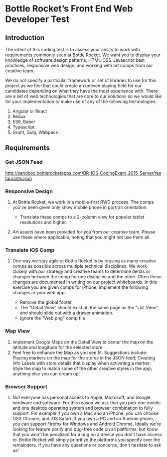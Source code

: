 # Bottle Rocket’s Front End Web Developer Test

## Introduction

The intent of this coding test is to assess your ability to work with requirements commonly seen at Bottle Rocket. We want you to display your knowledge of software design patterns, HTML-CSS-Javascript best practices, responsive web design, and working with art comps from our creative team.

We do not specify a particular framework or set of libraries to use for this project as we feel that could create an uneven playing field for our candidates depending on what they have the most experience with. There are a set of web technologies that are core to our solutions so we would like for your implementation to make use of any of the following technologies:

1. Angular or React
2. Redux
3. ES6, Babel
4. Typescript
5. Grunt, Gulp, Webpack

## Requirements

### Get JSON Feed

<http://sandbox.bottlerocketapps.com/BR_iOS_CodingExam_2015_Server/restaurants.json>

### Responsive Design

1. At Bottle Rocket, we work in a mobile-first RWD process. The comps you've been given only show mobile phone in portrait orientation.

   - Translate these comps to a 2-column view for popular tablet resolutions and higher.

2. Art assets have been provided for you from our creative team. Please use these where applicable, noting that you might not use them all.

### Translate iOS Comp

1. One way we stay agile at Bottle Rocket is by reusing as many creative comps as possible across multiple technical disciplines. We work closely with our strategy and creative teams to determine deltas or changes between the comp for one discipline and the other. Often these changes are documented in writing on our project whiteboards. In this exercise you are given comps for iPhone, implement the following changes in your web app:

   - Remove the global footer
   - The "Detail View" should exist on the same page as the "List View" and should slide out with a drawer animation.
   - Ignore the "Web.png" comp file

### Map View

1. Implement Google Maps on the Detail View to center the map on the latitude and longitude for the selected store
2. Feel free to enhance the Map as you see fit. Suggestions include: Placing markers on the map for the stores in the JSON feed; Creating Info Labels with store details that display when activating a marker; Style the map to match some of the other creative styles in the app; anything else you can dream up!

### Browser Support

1. Not everyone has personal access to Apple, Microsoft, and Google hardware and software. For this reason we ask that you pick one mobile and one desktop operating system and browser combination to fully support. For example if you own a Mac and an iPhone, you can choose OSX Chrome, and iOS Safari. If you own a PC and an Android phone, you can support Firefox for Windows and Android Chrome. Ideally we're looking for feature parity and bug-free code on all platforms, but know that you won't be penalized for a bug on a device you don't have access to. Bottle Rocket will simply prioritize the platforms you specify over the remainders. If you have any questions or concerns, don't hesitate to ask us!
